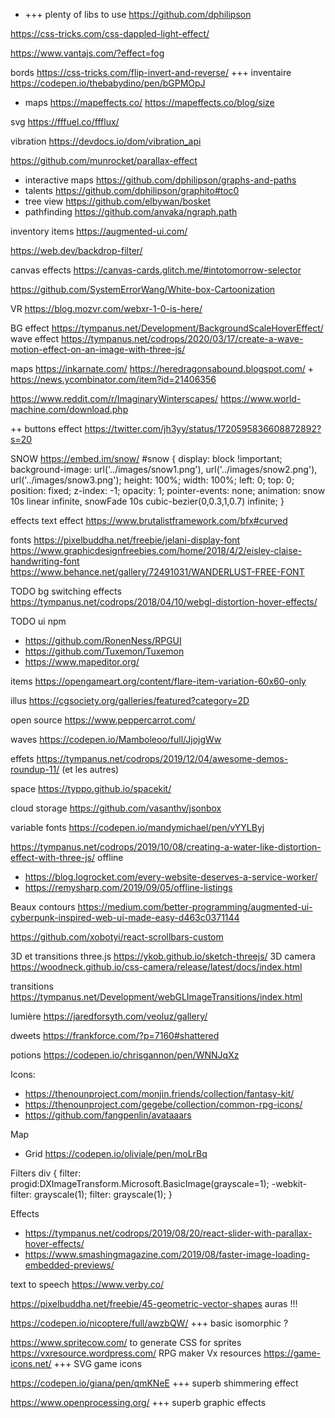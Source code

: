 
* +++ plenty of libs to use https://github.com/dphilipson

https://css-tricks.com/css-dappled-light-effect/

https://www.vantajs.com/?effect=fog

bords https://css-tricks.com/flip-invert-and-reverse/
+++ inventaire https://codepen.io/thebabydino/pen/bGPMOpJ

* maps https://mapeffects.co/ https://mapeffects.co/blog/size

svg https://fffuel.co/ffflux/

vibration https://devdocs.io/dom/vibration_api

https://github.com/munrocket/parallax-effect

- interactive maps https://github.com/dphilipson/graphs-and-paths
- talents https://github.com/dphilipson/graphito#toc0
- tree view https://github.com/elbywan/bosket
- pathfinding https://github.com/anvaka/ngraph.path

inventory items https://augmented-ui.com/

https://web.dev/backdrop-filter/

canvas effects https://canvas-cards.glitch.me/#intotomorrow-selector

https://github.com/SystemErrorWang/White-box-Cartoonization

VR
https://blog.mozvr.com/webxr-1-0-is-here/

BG effect https://tympanus.net/Development/BackgroundScaleHoverEffect/
wave effect https://tympanus.net/codrops/2020/03/17/create-a-wave-motion-effect-on-an-image-with-three-js/

maps https://inkarnate.com/
     https://heredragonsabound.blogspot.com/  +  https://news.ycombinator.com/item?id=21406356

https://www.reddit.com/r/ImaginaryWinterscapes/
https://www.world-machine.com/download.php

++ buttons effect https://twitter.com/jh3yy/status/1720595836608872892?s=20

SNOW
https://embed.im/snow/
#snow {
    display: block !important;
    background-image: url('../images/snow1.png'), url('../images/snow2.png'), url('../images/snow3.png');
    height: 100%;
    width: 100%;
    left: 0;
    top: 0;
	position: fixed;
    z-index: -1;
    opacity: 1;
    pointer-events: none;
    animation: snow 10s linear infinite, snowFade 10s cubic-bezier(0,0.3,1,0.7) infinite;
}


effects
text effect https://www.brutalistframework.com/bfx#curved

fonts
 https://pixelbuddha.net/freebie/jelani-display-font
 https://www.graphicdesignfreebies.com/home/2018/4/2/eisley-claise-handwriting-font
 https://www.behance.net/gallery/72491031/WANDERLUST-FREE-FONT

TODO bg switching effects https://tympanus.net/codrops/2018/04/10/webgl-distortion-hover-effects/

TODO ui npm
- https://github.com/RonenNess/RPGUI
- https://github.com/Tuxemon/Tuxemon
- https://www.mapeditor.org/

items
https://opengameart.org/content/flare-item-variation-60x60-only



illus https://cgsociety.org/galleries/featured?category=2D

open source https://www.peppercarrot.com/

waves https://codepen.io/Mamboleoo/full/JjojgWw

effets https://tympanus.net/codrops/2019/12/04/awesome-demos-roundup-11/ (et les autres)

space https://typpo.github.io/spacekit/

cloud storage https://github.com/vasanthv/jsonbox

variable fonts https://codepen.io/mandymichael/pen/vYYLByj

https://tympanus.net/codrops/2019/10/08/creating-a-water-like-distortion-effect-with-three-js/
offline
* https://blog.logrocket.com/every-website-deserves-a-service-worker/
* https://remysharp.com/2019/09/05/offline-listings

Beaux contours https://medium.com/better-programming/augmented-ui-cyberpunk-inspired-web-ui-made-easy-d463c0371144

https://github.com/xobotyi/react-scrollbars-custom

3D et transitions three.js https://ykob.github.io/sketch-threejs/
3D camera https://woodneck.github.io/css-camera/release/latest/docs/index.html

transitions https://tympanus.net/Development/webGLImageTransitions/index.html

lumière https://jaredforsyth.com/veoluz/gallery/

dweets https://frankforce.com/?p=7160#shattered

potions https://codepen.io/chrisgannon/pen/WNNJqXz

Icons:
- https://thenounproject.com/monjin.friends/collection/fantasy-kit/
- https://thenounproject.com/gegebe/collection/common-rpg-icons/
- https://github.com/fangpenlin/avataaars


Map
- Grid https://codepen.io/oliviale/pen/moLrBq


Filters
div {
    filter: progid:DXImageTransform.Microsoft.BasicImage(grayscale=1);
    -webkit-filter: grayscale(1);
    filter: grayscale(1);
}

Effects
- https://tympanus.net/codrops/2019/08/20/react-slider-with-parallax-hover-effects/
- https://www.smashingmagazine.com/2019/08/faster-image-loading-embedded-previews/

text to speech https://www.verby.co/



https://pixelbuddha.net/freebie/45-geometric-vector-shapes auras !!!

https://codepen.io/nicoptere/full/awzbQW/ +++ basic isomorphic ?

https://www.spritecow.com/  to generate CSS for sprites
https://vxresource.wordpress.com/ RPG maker Vx resources
https://game-icons.net/ +++ SVG game icons

https://codepen.io/giana/pen/qmKNeE +++ superb shimmering effect

https://www.openprocessing.org/ +++ superb graphic effects
